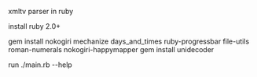 xmltv parser in ruby

install ruby 2.0+

gem install nokogiri mechanize days_and_times ruby-progressbar file-utils roman-numerals nokogiri-happymapper gem install unidecoder

run ./main.rb --help
